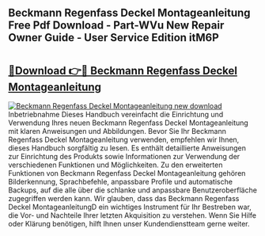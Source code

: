 ## Beckmann Regenfass Deckel Montageanleitung Free Pdf Download - Part-WVu New Repair Owner Guide - User Service Edition itM6P

# <h2><a href="http://df6wnsc.blite.top/?on=Beckmann+Regenfass+Deckel+Montageanleitung">🔗Download 👉🔴 Beckmann Regenfass Deckel Montageanleitung</a></h2>

[![Beckmann Regenfass Deckel Montageanleitung new download](https://i.imgur.com/lujVjoI.png)](http://df6wnsc.blite.top/?on=Beckmann+Regenfass+Deckel+Montageanleitung)
Inbetriebnahme Dieses Handbuch vereinfacht die Einrichtung und Verwendung Ihres neuen Beckmann Regenfass Deckel Montageanleitung mit klaren Anweisungen und Abbildungen. Bevor Sie Ihr Beckmann Regenfass Deckel Montageanleitung verwenden, empfehlen wir Ihnen, dieses Handbuch sorgfältig zu lesen. Es enthält detaillierte Anweisungen zur Einrichtung des Produkts sowie Informationen zur Verwendung der verschiedenen Funktionen und Möglichkeiten. Zu den erweiterten Funktionen von Beckmann Regenfass Deckel Montageanleitung gehören Bilderkennung, Sprachbefehle, anpassbare Profile und automatische Backups, auf die alle über die schlanke und anpassbare Benutzeroberfläche zugegriffen werden kann. Wir glauben, dass das Beckmann Regenfass Deckel MontageanleitungD ein wichtiges Instrument für Ihr Bestreben war, die Vor- und Nachteile Ihrer letzten Akquisition zu verstehen. Wenn Sie Hilfe oder Klärung benötigen, hilft Ihnen unser Kundendienstteam gerne weiter.
